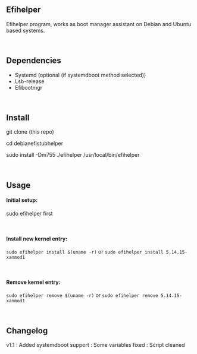 ## Efihelper
Efihelper program, works as boot manager assistant on Debian and Ubuntu based systems.
<p>&nbsp;</p>

## Dependencies
- Systemd (optional (if systemdboot method selected))
- Lsb-release
- Efibootmgr
<p>&nbsp;</p>

## Install
git clone (this repo)

cd debianefistubhelper

sudo install -Dm755 ./efihelper /usr/local/bin/efihelper
<p>&nbsp;</p>

## Usage
#### Initial setup:
sudo efihelper first 
<p>&nbsp;</p>

#### Install new kernel entry:
```sudo efihelper install $(uname -r)```
or
```sudo efihelper install 5.14.15-xanmod1```
<p>&nbsp;</p>

#### Remove kernel entry:
```sudo efihelper remove $(uname -r)```
or
```sudo efihelper remove 5.14.15-xanmod1```
<p>&nbsp;</p>

## Changelog
v1.1 : Added systemdboot support
     : Some variables fixed
     : Script cleaned
